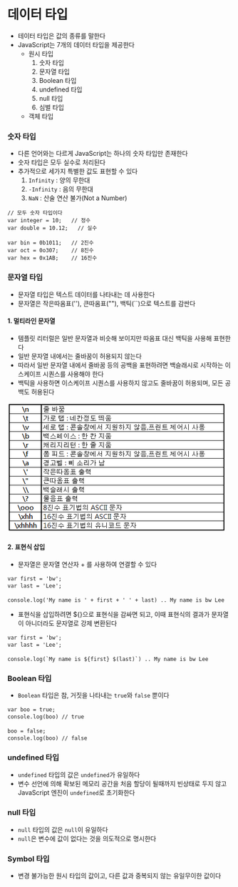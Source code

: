 # 데이터 타입
- 테이터 타입은 값의 종류를 말한다
- JavaScript는 7개의 데이터 타입을 제공한다
  - 원시 타입
    1. 숫자 타입
    2. 문자열 타입
    3. Boolean 타입
    4. undefined 타입
    5. null 타입
    6. 심벌 타입
  - 객체 타입

### 숫자 타입
- 다른 언어와는 다르게 JavaScript는 하나의 숫자 타입만 존재한다
- 숫자 타입은 모두 실수로 처리된다
- 추가적으로 세가지 특별한 값도 표현할 수 있다
  1. `Infinity` : 양의 무한대
  2. `-Infinity` : 음의 무한대
  3. `NaN` : 산술 연산 불가(Not a Number)
```
// 모두 숫자 타입이다
var integer = 10;   // 정수
var double = 10.12;   // 실수

var bin = 0b1011;   // 2진수
var oct = 0o307;    // 8진수
var hex = 0x1AB;    // 16진수   
```


### 문자열 타입
- 문자열 타입은 텍스트 데이터를 나타내는 데 사용한다
- 문자열은 작은따옴표(''), 큰따옴표(""), 백틱(``)으로 텍스트를 감싼다

#### 1. 멀티라인 문자열
- 템플릿 리터럴은 일반 문자열과 비슷해 보이지만 따옴표 대신 백틱을 사용해 표현한다
- 일반 문자열 내에서는 줄바꿈이 허용되지 않는다
- 따라서 일반 문자열 내에서 줄바꿈 등의 공백을 표현하려면 백슬래시로 시작하는 이스케이프 시퀀스를 사용해야 한다
- 백틱을 사용하면 이스케이프 시퀀스를 사용하지 않고도 줄바꿈이 허용되며, 모든 공백도 허용된다
<img src="img/escape-sequence.png">


#### 2. 표현식 삽입
- 문자열은 문자열 연산자 + 를 사용하여 연결할 수 있다
```
var first = 'bw';
var last = 'Lee';

console.log('My name is ' + first + ' ' + last) .. My name is bw Lee
```

- 표현식을 삽입하려면 ${}으로 표현식을 감싸면 되고, 이때 표현식의 결과가 문자열이 아니더라도 문자열로 강제 변환된다
```
var first = 'bw';
var last = 'Lee';

console.log(`My name is ${first} $(last)`) .. My name is bw Lee
```

### Boolean 타입
- `Boolean` 타입은 참, 거짓을 나타내는 `true`와 `false` 뿐이다
```
var boo = true;
console.log(boo) // true

boo = false;
console.log(boo) // false
```

### undefined 타입
- `undefined` 타입의 값은 `undefined`가 유일하다
- 변수 선언에 의해 확보된 메모리 공간을 처음 할당이 될때까지 빈상태로 두지 않고 JavaScript 엔진이 `undefined`로 초기화한다

### null 타입
- `null` 타입의 값은 `null`이 유일하다
- `null`은 변수에 값이 없다는 것을 의도적으로 명시한다

### Symbol 타입
- 변경 불가능한 원시 타입의 값이고, 다른 값과 중복되지 않는 유일무이한 값이다

